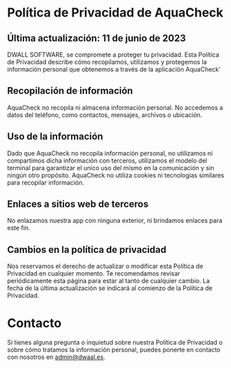 # Política de Privacidad de AquaCheck

## Última actualización: 11 de junio de 2023
DWALL SOFTWARE, se compromete a proteger tu privacidad. Esta Política de Privacidad describe cómo recopilamos, utilizamos y protegemos la información personal que obtenemos a través de la aplicación AquaCheck'

## Recopilación de información
AquaCheck no recopila ni almacena información personal. No accedemos a datos del teléfono, como contactos, mensajes, archivos o ubicación.
## Uso de la información
Dado que AquaCheck no recopila información personal, no utilizamos ni compartimos dicha información con terceros, utilizamos el modelo del terminal para garantizar el unico uso del mismo en la comunicación y sin ningún otro propósito.
AquaCheck no utiliza cookies ni tecnologías similares para recopilar información.
## Enlaces a sitios web de terceros
No enlazamos nuestra app con ninguna exterior, ni brindamos enlaces para este fin.
## Cambios en la política de privacidad
Nos reservamos el derecho de actualizar o modificar esta Política de Privacidad en cualquier momento. Te recomendamos revisar periódicamente esta página para estar al tanto de cualquier cambio. La fecha de la última actualización se indicará al comienzo de la Política de Privacidad.
# Contacto
Si tienes alguna pregunta o inquietud sobre nuestra Política de Privacidad o sobre cómo tratamos la información personal, puedes ponerte en contacto con nosotros en admin@dwaal.es.
